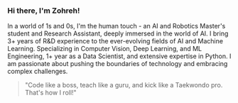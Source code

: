 ### Hi there, I'm Zohreh!

In a world of 1s and 0s, I'm the human touch - an AI and Robotics Master's student and Research Assistant, deeply immersed in the world of AI. I bring 3+ years of R&D experience to the ever-evolving fields of AI and Machine Learning. Specializing in Computer Vision, Deep Learning, and ML Engineering, 1+ year as a Data Scientist, and extensive expertise in Python. I am passionate about pushing the boundaries of technology and embracing complex challenges. 

> "Code like a boss, teach like a guru, and kick like a Taekwondo pro. That's how I roll!"



<!--
**AphroDatalyst/AphroDatalyst** is a ✨ _special_ ✨ repository because its `README.md` (this file) appears on your GitHub profile.
> "Code, Learn, and Punch! Because why not?"
### Let's Connect!
[Linkedin](https://www.linkedin.com/in/zohreh-bayramalizadeh/)
"Code like a boss, teach like a guru, and kick like a Taekwondo champ. That's how I roll!"
"Embracing the synergy of mind, body, and technology."
"Coding with finesse, teaching with zest, and kicking like a Taekwondo pro/champ - that's my tech mantra!"

 When I'm not busy teaching machines to learn or crunching data, you can find me mastering the art of Taekwondo — because let's face it, even AI gurus need a kick-ass hobby!

So, whether it's decoding the mysteries of AI, untangling Python scripts, or landing the perfect roundhouse kick, I'm your go-to. Remember, in a world full of algorithms, sometimes you just need to throw a little Taekwondo into the mix!


Here are some ideas to get you started:
- 🤖 AI Research Assistant with 3+ years of R&D experience.
- 🎓 Teaching Assistant for 1+ year, spreading knowledge and enthusiasm.
- 🧠 ML Engineer with a flair for creating impactful solutions.
- 💻 Python Developer with 3+ years of coding and scripting expertise.
- 🌐 Web Development enthusiast, exploring the depths of full-stack technologies.
- 🛠️ IT Professional with a comprehensive understanding of tech landscapes.
- 🥋 Taekwondo Enthusiast - because life is not just about tech!
- 🤖 AI Research Assistant with 3+ years of R&D experience.
- 💻 Python Developer with 3+ years of coding and scripting expertise.
- 🥋 Taekwondo Enthusiast - because life is not just about tech!
- 🔭 I’m currently working on ...
- 🌱 I’m currently learning ...
- 👯 I’m looking to collaborate on ...
- 🤔 I’m looking for help with ...
- 💬 Ask me about ...
- 📫 How to reach me: ...
- 😄 Pronouns: ...
- ⚡ Fun fact: ...
-->
